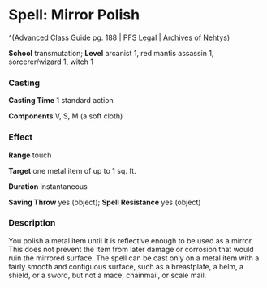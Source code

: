 # Spell: Mirror Polish

^([Advanced Class Guide][ss-mirror-polish] pg. 188 | PFS Legal | [Archives of Nehtys][sn-mirror-polish])

**School** transmutation; **Level** arcanist 1, red mantis assassin 1, sorcerer/wizard 1, witch 1

### Casting

**Casting Time** 1 standard action  

**Components** V, S, M (a soft cloth)

### Effect

**Range** touch  

**Target** one metal item of up to 1 sq. ft.  

**Duration** instantaneous  

**Saving Throw** yes (object); **Spell Resistance** yes (object)

### Description

You polish a metal item until it is reflective enough to be used as a mirror. This does not prevent the item from later damage or corrosion that would ruin the mirrored surface. The spell can be cast only on a metal item with a fairly smooth and contiguous surface, such as a breastplate, a helm, a shield, or a sword, but not a mace, chainmail, or scale mail.

[ss-mirror-polish]: http://paizo.com/products/btpy978v
[sn-mirror-polish]: http://www.archivesofnethys.com/SpellDisplay.aspx?ItemName=Mirror%20Polish